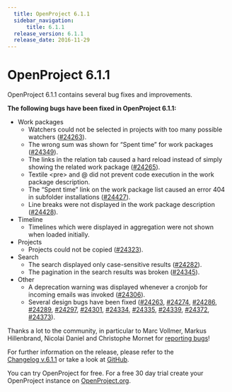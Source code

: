 ```yaml
---
  title: OpenProject 6.1.1
  sidebar_navigation:
      title: 6.1.1
  release_version: 6.1.1
  release_date: 2016-11-29
---
```



# OpenProject 6.1.1

OpenProject 6.1.1 contains several bug fixes and improvements.

**The following bugs have been fixed in OpenProject 6.1.1:**

  - Work packages
      - Watchers could not be selected in projects with too many
        possible watchers
        ([#24263](https://community.openproject.com/work_packages/24263/activity)).
      - The wrong sum was shown for “Spent time” for work packages
        ([#24349](https://community.openproject.com/projects/openproject/work_packages/24349/activity)).
      - The links in the relation tab caused a hard reload instead of
        simply showing the related work package
        ([#24265](https://community.openproject.com/work_packages/24265/activity)).
      - Textile \<pre\> and @ did not prevent code execution in the work
        package description.
      - The “Spent time” link on the work package list caused an error
        404 in subfolder installations
        ([#24427](https://community.openproject.com/projects/openproject/work_packages/24427/activity)).
      - Line breaks were not displayed in the work package description
        ([#24428](https://community.openproject.com/projects/openproject/work_packages/24428/activity)).
  - Timeline
      - Timelines which were displayed in aggregation were not shown
        when loaded initially.
  - Projects
      - Projects could not be copied
        ([#24323](https://community.openproject.com/projects/openproject/work_packages/24323/activity)).
  - Search
      - The search displayed only case-sensitive results
        ([#24282](https://community.openproject.com/work_packages/24282/activity)).
      - The pagination in the search results was broken
        ([#24345](https://community.openproject.com/projects/openproject/work_packages/24345/activity)).
  - Other
      - A deprecation warning was displayed whenever a cronjob for
        incoming emails was invoked
        ([#24306](https://community.openproject.com/projects/openproject/work_packages/24306/activity)).
      - Several design bugs have been fixed
        ([#24263](https://community.openproject.com/work_packages/24263/activity),
        [#24274](https://community.openproject.com/work_packages/24274/activity),
        [#24286](https://community.openproject.com/work_packages/24286/activity),
        [#24289](https://community.openproject.com/work_packages/24289/activity),
        [#24297](https://community.openproject.com/work_packages/24297/activity),
        [#24301](https://community.openproject.com/work_packages/24301/activity),
        [#24334](https://community.openproject.com/projects/openproject/work_packages/24334/activity),
        [#24335](https://community.openproject.com/projects/openproject/work_packages/24335/activity),
        [#24339](https://community.openproject.com/projects/openproject/work_packages/24339/activity),
        [#24372](https://community.openproject.com/projects/openproject/work_packages/24372/activity),
        [#24373](https://community.openproject.com/projects/openproject/work_packages/24373/activity)).

Thanks a lot to the community, in particular to Marc Vollmer, Markus
Hillenbrand, Nicolai Daniel and Christophe Mornet for [reporting
bugs](../../../development/report-a-bug/)!

For further information on the release, please refer to the  
[Changelog v.6.1.1](https://community.openproject.com/versions/821) 
or take a look at
[GitHub](https://github.com/opf/openproject/tree/v6.1.1).

You can try OpenProject for free. For a free 30 day trial create your
OpenProject instance on [OpenProject.org](https://openproject.org/).


